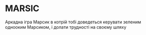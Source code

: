 # MARSIC
Аркадна ігра Марсик в котрій тобі доведеться керувати зеленим однооким Марсиком, і долати трудності на своєму шляху 
